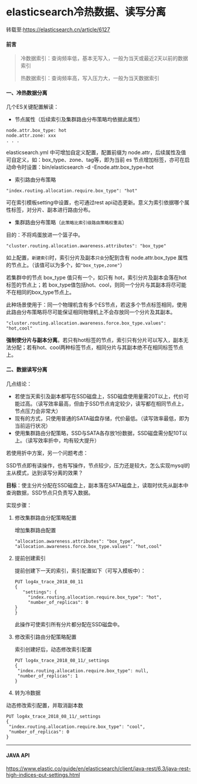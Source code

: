 # elasticsearch冷热数据、读写分离

转载至:https://elasticsearch.cn/article/6127

#### 前言

> 冷数据索引：查询频率低，基本无写入，一般为当天或最近2天以前的数据索引
>
> 热数据索引：查询频率高，写入压力大，一般为当天数据索引

#### 一、冷热数据分离

几个ES关键配置解读：

- 节点属性（后续索引及集群路由分布策略均依据此属性）

```
node.attr.box_type: hot
node.attr.zone: xxx
. . .
```

elasticsearch.yml 中可增加自定义配置，配置前缀为 node.attr，后续属性及值可自定义，如：box_type、zone、tag等，即为当前 es 节点增加标签，亦可在启动命令时设置：bin/elasticsearch -d -Enode.attr.box_type=hot

- 索引路由分布策略

```
"index.routing.allocation.require.box_type": "hot"
```

可在索引模板setting中设置，也可通过rest api动态更新。意义为索引依据哪个属性标签，对分片、副本进行路由分布。



- 集群路由分布策略（`此策略比索引级路由策略权重高`）

目的：不将鸡蛋放进一个篮子中。

```
"cluster.routing.allocation.awareness.attributes": "box_type"
```

如上配置，`新建索引`时，索引分片及副本`只会`分配到含有 node.attr.box_type 属性的节点上。（该值可以为多个，如`"box_type,zone"`）

若集群中的节点 box_type 值只有一个，如只有 hot，索引分片及副本会落在hot标签的节点上；若 box_type值包括hot、cool，则同一个分片与其副本将尽可能不在相同的box_type节点上。

此种场景使用于：同一个物理机含有多个ES节点，若这多个节点标签相同，使用此路由分布策略将尽可能保证相同物理机上不会存放同一个分片及其副本。

```
"cluster.routing.allocation.awareness.force.box_type.values": "hot,cool"
```

**强制使分片与副本分离**。若只有hot标签的节点，索引只有分片可以写入，副本无法分配；若有hot、cool两种标签节点，相同分片与其副本绝不在相同标签节点上。



#### 二、数据读写分离

几点结论：

- 若使当天索引及副本都写在SSD磁盘上，SSD磁盘使用量需20T以上，代价可能过高。（读写效率最高，但由于SSD节点肯定较少，读写都在相同节点上，节点压力会非常大）
- 现有的方式，只使用普通的SATA磁盘存储，代价最低。（读写效率最低，即为当前运行状况）
- 使用集群路由分配策略，SSD与SATA各存放1份数据，SSD磁盘需分配10T以上。（读写效率折中，均有较大提升）

若使用折中方案，另一个问题考虑：

SSD节点即有读操作，也有写操作，节点较少，压力还是较大，怎么实现mysql的主从模式，达到读写分离的效果？

**目标**：使主分片分配在SSD磁盘上，副本落在SATA磁盘上，读取时优先从副本中查询数据，SSD节点只负责写入数据。

实现步骤：

1. 修改集群路由分配策略配置

   增加集群路由配置

   ```
   "allocation.awareness.attributes": "box_type",
   "allocation.awareness.force.box_type.values": "hot,cool"
   ```

2. 提前创建索引

   提前创建下一天的索引，索引配置如下（可写入模板中）：

   ```
   PUT log4x_trace_2018_08_11
   {
      "settings": {
        "index.routing.allocation.require.box_type": "hot",
        "number_of_replicas": 0
   }
   }
   ```

   此操作可使索引所有分片都分配在SSD磁盘中。

3. 修改索引路由分配策略配置

   索引创建好后，动态修改索引配置

   ```
   PUT log4x_trace_2018_08_11/_settings
   {
    "index.routing.allocation.require.box_type": null,
    "number_of_replicas": 1
   }
   ```

4. 转为冷数据

动态修改索引配置，并取消副本数

```
PUT log4x_trace_2018_08_11/_settings
{
 "index.routing.allocation.require.box_type": "cool",
 "number_of_replicas": 0
}
```

------



#### JAVA API

https://www.elastic.co/guide/en/elasticsearch/client/java-rest/6.3/java-rest-high-indices-put-settings.html

